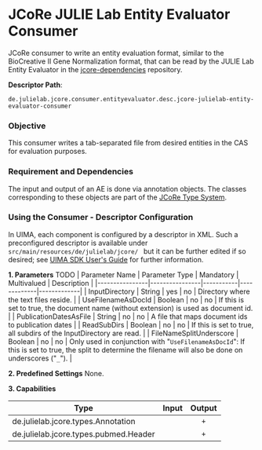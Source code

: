 # JCoRe JULIE Lab Entity Evaluator Consumer
 
 JCoRe consumer to write an entity evaluation format, similar to the BioCreative II Gene Normalization format, that can be read by the JULIE Lab Entity Evaluator in the [jcore-dependencies](https://github.com/JULIELab/jcore-dependencies) repository.

**Descriptor Path**:
```
de.julielab.jcore.consumer.entityevaluator.desc.jcore-julielab-entity-evaluator-consumer
```

### Objective
This consumer writes a tab-separated file from desired entities in the CAS for evaluation purposes.

### Requirement and Dependencies
The input and output of an AE is done via annotation objects. The classes corresponding to these objects are part of the [JCoRe Type System](https://github.com/JULIELab/jcore-base/tree/master/jcore-types).

### Using the Consumer - Descriptor Configuration
 In UIMA, each component is configured by a descriptor in XML. Such a preconfigured descriptor is available under `src/main/resources/de/julielab/jcore/ ` but it can be further edited if so desired; see [UIMA SDK User's Guide](https://uima.apache.org/downloads/releaseDocs/2.1.0-incubating/docs/html/tools/tools.html#ugr.tools.cde) for further information.

**1. Parameters**
TODO
| Parameter Name | Parameter Type | Mandatory | Multivalued | Description |
|----------------|----------------|-----------|-------------|-------------|
| InputDirectory | String | yes | no | Directory where the text files reside. |
| UseFilenameAsDocId | Boolean | no | no | If this is set to true, the document name (without extension) is used as document id. |
| PublicationDatesAsFile | String | no | no | A file that maps document ids to publication dates |
| ReadSubDirs | Boolean | no | no | If this is set to true, all subdirs of the InputDirectory are read. |
| FileNameSplitUnderscore | Boolean | no | no | Only used in conjunction with "`UseFilenameAsDocId`": If this is set to true, the split to determine the filename will also be done on underscores ("`_`"). |

**2. Predefined Settings**
None.

**3. Capabilities**

| Type | Input | Output |
|------|:-----:|:------:|
| de.julielab.jcore.types.Annotation |  | `+` |
| de.julielab.jcore.types.pubmed.Header |  | `+` |

